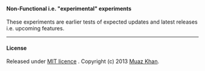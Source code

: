 #### Non-Functional i.e. "experimental" experiments

These experiments are earlier tests of expected updates and latest releases i.e. upcoming features.

----

#### License

Released under [MIT licence](https://webrtc-experiment.appspot.com/licence/) . Copyright (c) 2013 [Muaz Khan](https://plus.google.com/100325991024054712503).

